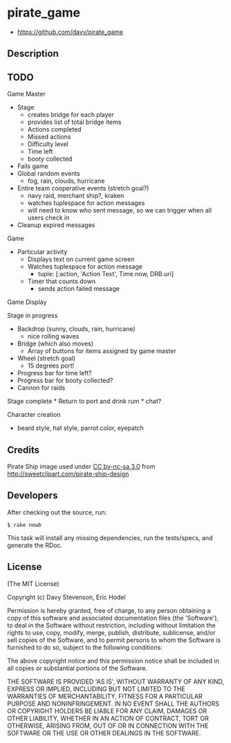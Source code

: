 # pirate_game

* https://github.com/davy/pirate_game

## Description

## TODO

Game Master
 * Stage
   * creates bridge for each player
   * provides list of total bridge items
   * Actions completed
   * Missed actions
   * Difficulty level
   * Time left
   * booty collected
 * Fails game
 * Global random events
   * fog, rain, clouds, hurricane
 * Entire team cooperative events (stretch goal?)
   * navy raid, merchant ship?, kraken
   * watches tuplespace for action messages
   * will need to know who sent message, so we can trigger when all users check in
 * Cleanup expired messages


Game

* Particular activity
    * Displays text on current game screen
    * Watches tuplespace for action message
        * tuple: [:action, 'Action Text', Time.now, DRB.uri]
    * Timer that counts down
        * sends action failed message

Game Display

Stage in progress
 * Backdrop (sunny, clouds, rain, hurricane)
    * nice rolling waves
 * Bridge (which also moves)
    * Array of buttons for items assigned by game master
 * Wheel (stretch goal)
    * 15 degrees port!
 * Progress bar for time left?
 * Progress bar for booty collected?
 * Cannon for raids
 
 Stage complete
    * Return to port and drink rum 
    * chat?

Character creation
 * beard style, hat style, parrot color, eyepatch


## Credits

Pirate Ship image used under [CC by-nc-sa
3.0](http://creativecommons.org/licenses/by-nc-sa/3.0/) from
http://sweetclipart.com/pirate-ship-design

## Developers

After checking out the source, run:

    $ rake newb

This task will install any missing dependencies, run the tests/specs,
and generate the RDoc.

## License

(The MIT License)

Copyright (c) Davy Stevenson, Eric Hodel

Permission is hereby granted, free of charge, to any person obtaining
a copy of this software and associated documentation files (the
'Software'), to deal in the Software without restriction, including
without limitation the rights to use, copy, modify, merge, publish,
distribute, sublicense, and/or sell copies of the Software, and to
permit persons to whom the Software is furnished to do so, subject to
the following conditions:

The above copyright notice and this permission notice shall be
included in all copies or substantial portions of the Software.

THE SOFTWARE IS PROVIDED 'AS IS', WITHOUT WARRANTY OF ANY KIND,
EXPRESS OR IMPLIED, INCLUDING BUT NOT LIMITED TO THE WARRANTIES OF
MERCHANTABILITY, FITNESS FOR A PARTICULAR PURPOSE AND NONINFRINGEMENT.
IN NO EVENT SHALL THE AUTHORS OR COPYRIGHT HOLDERS BE LIABLE FOR ANY
CLAIM, DAMAGES OR OTHER LIABILITY, WHETHER IN AN ACTION OF CONTRACT,
TORT OR OTHERWISE, ARISING FROM, OUT OF OR IN CONNECTION WITH THE
SOFTWARE OR THE USE OR OTHER DEALINGS IN THE SOFTWARE.

